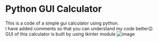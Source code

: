 # Python GUI Calculator
This is a code of a simple gui calculator using python.
<br>I have added comments so that you can understand my code better😉
<br>GUI of this calculator is built by using tkinter module
![image](https://github.com/ismartboi-07/Python_GUI_Calculator/assets/136259634/2dc53eec-3b6b-4696-ad4e-368097177f81)

